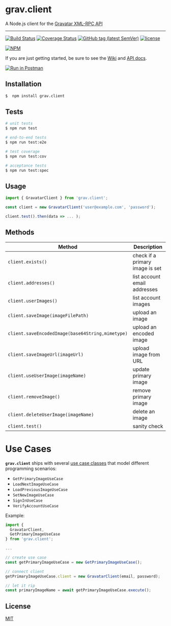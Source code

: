# grav.client

 A Node.js client for the [Gravatar XML-RPC API](https://en.gravatar.com/site/implement/xmlrpc)
 
 ---
 
[![Build Status](https://travis-ci.com/mrtillman/grav.client.svg?branch=master)](https://travis-ci.com/mrtillman/grav.client)
[![Coverage Status](https://coveralls.io/repos/github/mrtillman/grav.client/badge.svg?branch=master)](https://coveralls.io/github/mrtillman/grav.client?branch=master)
[![GitHub tag (latest SemVer)](https://img.shields.io/github/v/tag/mrtillman/grav.client?sort=semver)](https://github.com/mrtillman/grav.client/releases/tag/v2.3.12)
[![license](https://img.shields.io/badge/license-MIT-blue.svg)](https://github.com/mrtillman/grav.client/blob/master/LICENSE.md)

[![NPM](https://nodei.co/npm/grav.client.png)](https://www.npmjs.com/package/grav.client)

If you are just getting started, be sure to see the [Wiki](https://github.com/mrtillman/grav.client/wiki) and [API docs](https://documenter.getpostman.com/view/1403721/Rztpr87i).

 [![Run in Postman](https://run.pstmn.io/button.svg)](https://app.getpostman.com/run-collection/e27a4edf756f4cbe80b5)

## Installation

```sh
$  npm install grav.client
```

## Tests

```bash
# unit tests
$ npm run test

# end-to-end tests
$ npm run test:e2e

# test coverage
$ npm run test:cov

# acceptance tests
$ npm run test:spec
```

## Usage

```javascript
import { GravatarClient } from 'grav.client';

const client = new GravatarClient('user@example.com', 'password');

client.test().then(data => ... );
 ```
 
## Methods
 
|Method     | Description  |
|-----------|--------------|
| `client.exists()` | check if a primary image is set |
| `client.addresses()` | list account email addresses |
| `client.userImages()` | list account images |
| `client.saveImage(imageFilePath)` | upload an image |
| `client.saveEncodedImage(base64String,mimetype)` | upload an encoded image |
| `client.saveImageUrl(imageUrl)` | upload image from URL |
| `client.useUserImage(imageName)` | update primary image |
| `client.removeImage()` | remove primary image |
| `client.deleteUserImage(imageName)` | delete an image |
| `client.test()` | sanity check |


# Use Cases

**`grav.client`** ships with several [use case classes](https://github.com/mrtillman/grav.client/wiki/Use-Cases) that model different programming scenarios:

- `GetPrimaryImageUseCase`
- `LoadNextImageUseCase`
- `LoadPreviousImageUseCase`
- `SetNewImageUseCase`
- `SignInUseCase`
- `VerifyAccountUseCase`

Example:

```js
import { 
  GravatarClient,
  GetPrimaryImageUseCase
} from 'grav.client';

...

// create use case
const getPrimaryImageUseCase = new GetPrimaryImageUseCase();

// connect client
getPrimaryImageUseCase.client = new GravatarClient(email, password);

// let it rip
const primaryImageName = await getPrimaryImageUseCase.execute();
```

## License
[MIT](https://github.com/mrtillman/grav.client/blob/master/LICENSE.md)
